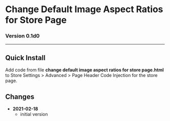 # Change Default Image Aspect Ratios for Store Page

### Version 0.1d0

---

## Quick Install

Add code from file **change default image aspect ratios for store page.html**
to Store Settings > Advanced > Page Header Code Injection for the store page.

## Changes

<ul>
  <!-- li>
    <strong>
      2021-05-12
      </strong>
    <ul>
      <li>
        add support for guard processor
        </li>
      <li>
        bumped version to 0.2d0
        </li>
      </ul>
    <br>
    </li -->
  <li>
    <strong>
      2021-02-18
      </strong>
    <ul>
      <li>
        initial version
        </li>
      </ul>
    </li>
  </ul>
